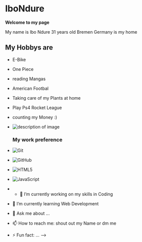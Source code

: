 # IboNdure
**Welcome to my page** 

My name is Ibo Ndure 31 years old 
Bremen Germany is my home
## My Hobbys are
- E-Bike
- One Piece
- reading Mangas
- American Footbal 
- Taking care of my Plants at home
- Play Ps4 Rocket League
- counting my Money :)

- ![description of image](https://static.wikia.nocookie.net/onepiece/images/e/e5/Monkey_D._Luffy_Anime_Pre_Timeskip_Infobox.png/revision/latest?cb=20230218134949)
  ### My work preference
- ![Git](https://img.shields.io/badge/-Git-black?style=flat-square&logo=git)
- ![GitHub](https://img.shields.io/badge/-GitHub-black?style=flat-square&logo=github)
- ![HTML5](https://img.shields.io/badge/-HTML5-black?style=flat-square&logo=html5)
- ![JavaScript](https://img.shields.io/badge/-JavaScript-black?style=flat-square&logo=javascript)

- - 🔭 I’m currently working on my skills in Coding
- 🌱 I’m currently learning Web Development
- 💬 Ask me about ...
- 📫 How to reach me: shout out my Name or dm me
- ⚡ Fun fact: ...
-->
